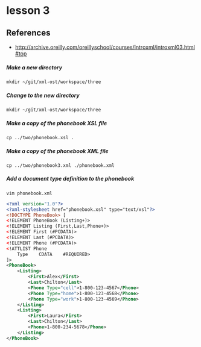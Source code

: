 # lesson 3

## References
* http://archive.oreilly.com/oreillyschool/courses/introxml/introxml03.html#top

##### Make a new directory
    mkdir ~/git/xml-ost/workspace/three
    
##### Change to the new directory
    mkdir ~/git/xml-ost/workspace/three

##### Make a copy of the phonebook XSL file
    cp ../two/phonebook.xsl .

##### Make a copy of the phonebook XML file
    cp ../two/phonebook3.xml ./phonebook.xml

##### Add a document type definition to the phonebook
```
vim phonebook.xml
```
```xml
<?xml version="1.0"?>
<?xml-stylesheet href="phonebook.xsl" type="text/xsl"?>
<!DOCTYPE PhoneBook> [
<!ELEMENT PhoneBook (Listing+)>
<!ELEMENT Listing (First,Last,Phone+)>
<!ELEMENT First (#PCDATA)>
<!ELEMENT Last (#PCDATA)>
<!ELEMENT Phone (#PCDATA)>
<!ATTLIST Phone
    Type    CDATA    #REQUIRED>
]>
<PhoneBook>
    <Listing>
        <First>Alex</First>
        <Last>Chilton</Last>
        <Phone Type="cell">1-800-123-4567</Phone>
        <Phone Type="home">1-800-123-4568</Phone>
        <Phone Type="work">1-800-123-4569</Phone>
    </Listing>
    <Listing>
        <First>Laura</First>
        <Last>Chilton</Last>
        <Phone>1-800-234-5678</Phone>
    </Listing>
</PhoneBook>
```
